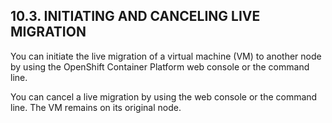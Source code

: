 ## 10.3. INITIATING AND CANCELING LIVE MIGRATION

You can initiate the live migration of a virtual machine (VM) to another node by using the OpenShift Container Platform web console or the command line.

You can cancel a live migration by using the web console or the command line. The VM remains on its original node.

